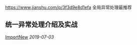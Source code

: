 https://www.jianshu.com/p/3f3d9e8d1efa  全局异常处理最推荐

## 统一异常处理介绍及实战

[ImportNew](javascript:void(0);) *2019-07-03*